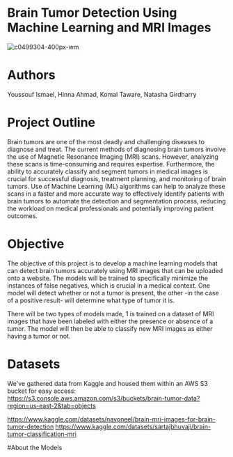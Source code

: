 # Brain Tumor Detection Using Machine Learning and MRI Images

![c0499304-400px-wm](https://user-images.githubusercontent.com/115658965/230519773-67694a8a-d08a-4e9d-8dec-68aab0ec7c74.jpg)


# Authors
Youssouf Ismael, Hinna Ahmad, Komal Taware, Natasha Girdharry 

# Project Outline 
Brain tumors are one of the most deadly and challenging diseases to diagnose and treat. The current methods of diagnosing brain tumors involve the use of Magnetic Resonance Imaging (MRI) scans. However, analyzing these scans is time-consuming and requires expertise. Furthermore, the ability to accurately classify and segment tumors in medical images is crucial for successful diagnosis, treatment planning, and monitoring of brain tumors. Use of Machine Learning (ML) algorithms can help to analyze these scans in a faster and more accurate way to effectively identify patients with brain tumors to automate the detection and segmentation process, reducing the workload on medical professionals and potentially improving patient outcomes.


# Objective 
The objective of this project is to develop a machine learning models that can detect brain tumors accurately using MRI images that can be uploaded onto a website. The models will be trained to specifically minimize the instances of false negatives, which is crucial in a medical context. One model will detect whether or not a tumor is present, the other -in the case of a positive result- will determine what type of tumor it is. 

There will be two types of models made, 1 is trained on a dataset of MRI images that have been labeled with either the presence or absence of a tumor. The model will then be able to classify new MRI images as either having a tumor or not. 

# Datasets

We've gathered data from Kaggle and housed them within an AWS S3 bucket for easy access:
https://s3.console.aws.amazon.com/s3/buckets/brain-tumor-data?region=us-east-2&tab=objects

https://www.kaggle.com/datasets/navoneel/brain-mri-images-for-brain-tumor-detection
https://www.kaggle.com/datasets/sartajbhuvaji/brain-tumor-classification-mri

#About the Models




